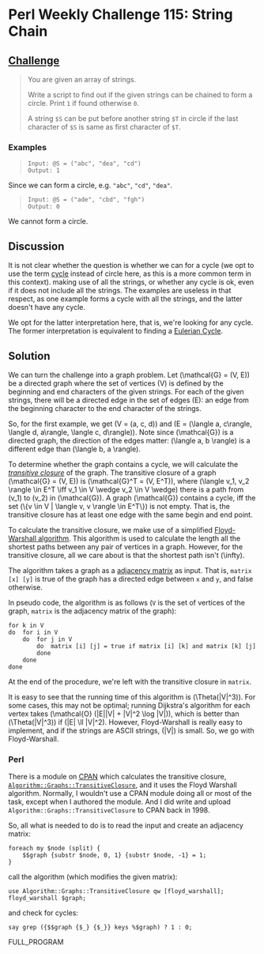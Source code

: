 # Perl Weekly Challenge 115: String Chain

## [Challenge](https://perlweeklychallenge.org/blog/perl-weekly-challenge-115/#TASK1)

> You are given an array of strings.
>
> Write a script to find out if the given strings can be chained to form
> a circle. Print `1` if found otherwise `0`.
>
> A string `$S` can be put before another string `$T` in circle if the
> last character of `$S` is same as first character of `$T`.

### Examples

>     Input: @S = ("abc", "dea", "cd")
>     Output: 1

Since we can form a circle, e.g. `"abc"`, `"cd"`, `"dea"`.

>     Input: @S = ("ade", "cbd", "fgh")
>     Output: 0

We cannot form a circle.


## Discussion

It is not clear whether the question is whether we can for a cycle
(we opt to use the term [cycle](#wiki:Cycle_(graph_theory)) instead
of circle here, as this is a more common term in this context).
making use of all the strings, or whether any cycle is ok, even
if it does not include all the strings. The examples are useless in
that respect, as one example forms a cycle with all the strings, and
the latter doesn't have any cycle.

We opt for the latter interpretation here, that is, we're looking
for any cycle. The former interpretation is equivalent to finding
a [Eulerian Cycle](#wiki:Eulerian_path).

## Solution

We can turn the challenge into a graph problem. Let
\(\mathcal{G} = (V, E)\) be a directed graph where the set of
vertices \(V\) is defined by the beginning and end characters
of the given strings. For each of the given strings, there
will be a directed edge in the set of edges \(E\): an edge
from the beginning character to the end character of the strings.

So, for the first example, we get \(V = (a, c, d)\) and
\(E = (\langle a, c\rangle, \langle d, a\rangle, \langle c, d\rangle)\).
Note since \(\mathcal{G}\) is a directed graph, the direction of
the edges matter: \(\langle a, b \rangle\) is a different edge
than \(\langle b, a \rangle\).

To determine whether the graph contains a cycle, we will calculate
the [*transitive closure*](#wiki:Transitive_closure#In_graph_theory)
of the graph. The transitive closure of a graph
\(\mathcal{G} = (V, E)\) is \(\mathcal{G}^T = (V, E^T)\), where
\(\langle v_1, v_2 \rangle \in E^T \iff v_1 \in V \wedge v_2 \in V \wedge\)
there is a path from \(v_1\) to \(v_2\) in \(\mathcal{G}\).
A graph \(\mathcal{G}\) contains a cycle, iff the set
\(\\{v \in V | \langle v, v \rangle \in E^T\\}\) is not empty. That is,
the transitive closure has at least one edge with the same begin and
end point.

To calculate the transitive closure, we make use of a simplified
[Floyd-Warshall algorithm](#wiki). This algorithm is used to calculate
the length all the shortest paths between any pair of vertices in a
graph. However, for the transitive closure, all we care about is that
the shortest path isn't \(\infty\). 

The algorithm takes a graph as a [adjacency matrix](#wiki) as input. 
That is, `matrix [x] [y]` is true of the graph has a directed edge
between `x` and `y`, and false otherwise.

In pseudo code, the algorithm is as follows (`V` is the set of vertices
of the graph, `matrix` is the adjacency matrix of the graph):
~~~~
for k in V
do  for i in V
    do  for j in V
        do  matrix [i] [j] = true if matrix [i] [k] and matrix [k] [j]
        done
    done
done
~~~~
At the end of the procedure, we're left with the transitive closure
in `matrix`.

It is easy to see that the running time of this algorithm is
\(\Theta(|V|^3)\). For some cases, this may not be optimal;
running Dijkstra's algorithm for each vertex takes
\(\mathcal{O} (|E||V| + |V|^2 \log |V|)\), which is better
than \(\Theta(|V|^3)\) if \(|E| \ll |V|^2\). However,
Floyd-Warshall is really easy to implement, and if the strings
are ASCII strings, \(|V|\) is small. So, we go with Floyd-Warshall.

### Perl

There is a module on [CPAN](https://www.cpan.org/)
which calculates the transitive closure,
[`Algorithm::Graphs::TransitiveClosure`](#), and it uses the
Floyd Warshall algorithm. Normally, I wouldn't use a CPAN module
doing all or most of the task, except when I authored the module.
And I did write and upload `Algorithm::Graphs::TransitiveClosure`
to CPAN back in 1998.

So, all what is needed to do is to read the input and create an adjacency
matrix:
~~~~
foreach my $node (split) {
    $$graph {substr $node, 0, 1} {substr $node, -1} = 1;
}
~~~~
call the algorithm (which modifies the given matrix):
~~~~
use Algorithm::Graphs::TransitiveClosure qw [floyd_warshall];
floyd_warshall $graph;
~~~~
and check for cycles:
~~~~
say grep ({$$graph {$_} {$_}} keys %$graph) ? 1 : 0;
~~~~

FULL_PROGRAM
